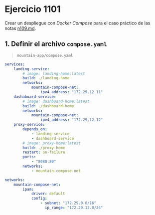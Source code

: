 # Ejercicio 1101

Crear un despliegue con *Docker Compose* para el caso práctico de las notas [n109.md](../109/n109.md).

## 1. Definir el archivo `compose.yaml`

> `mountain-app/compose.yaml`

```yaml
services:
    landing-service:
        # image: landing-home:latest
        build: ./landing-home
        networks:
            mountain-compose-net:
                ipv4_address: "172.29.12.11"
    dashaboard-service:
        # image: dashboard-home:latest
        build: ./dashboard-home
        networks:
            mountain-compose-net:
                ipv4_address: "172.29.12.12"
    proxy-service:
        depends_on:
            - landing-service
            - dashboard-service
        # image: proxy-home:latest
        build: ./proxy-home
        restart: on-failure
        ports:
            - "8080:80"
        networks:
            - mountain-compose-net

networks:
    mountain-compose-net:
        ipam:
            driver: default
            config:
                - subnet: "172.29.0.0/16"
                  ip_range: "172.29.12.0/24"
```